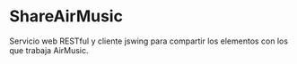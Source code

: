 # ShareAirMusic
Servicio web RESTful y cliente jswing para compartir los elementos con los que trabaja AirMusic.
